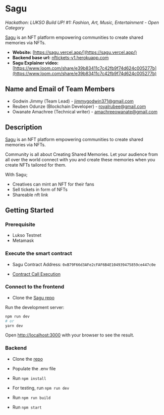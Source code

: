 # Sagu

_Hackathon: LUKSO Build UP! #1: Fashion, Art, Music, Entertainment - Open Category_

[Sagu](https://sagu.vercel.app/) is an NFT platform empowering communities to create shared memories via NFTs.

- **Website:** [https://sagu.vercel.app/](https://sagu.vercel.app/)
- **Backend base url:** [nftickets-v1.herokuapp.com](nftickets-v1.herokuapp.com)
- **Sagu Explainer video:** [https://www.loom.com/share/e39b83411c7c42fb9f74d624c005277b](https://www.loom.com/share/e39b83411c7c42fb9f74d624c005277b)

## Name and Email of Team Members

- Godwin Jimmy (Team Lead) - jimmygodwin371@gmail.com
- Reuben Odunze (Blockchain Developer) - royalrubee@gmail.com
- Owanate Amachree (Technical writer) - amachreeowanate@gmail.com

## Description

[Sagu](https://sagu.vercel.app/) is an NFT platform empowering communities to create shared memories via NFTs.

Community is all about Creating Shared Memories. Let your audience from all over the world connect with you and create these memories when you create NFTs tailored for them.

With Sagu;
- Creatives can mint an NFT for their fans
- Sell tickets in form of NFTs
- Shareable nft link

## Getting Started
### Prerequisite
- Lukso Testnet
- Metamask
### Execute the smart contract

- Sagu Contract Address: `0xB79F66d3AFe2cFAF6B4E104939475859ce447c0e`

- [Contract Call Execution](https://explorer.execution.l16.lukso.network/address/0xB79F66d3AFe2cFAF6B4E104939475859ce447c0e/transactions#address-tabs)

### Connect to the frontend

- Clone the [Sagu repo](https://github.com/noblejos/sagu)

Run the development server:

```bash
npm run dev
# or
yarn dev
```

Open [http://localhost:3000](http://localhost:3000) with your browser to see the result.

### Backend

- Clone the [repo](https://github.com/Next-Gen-Dev-Labs/SaguBE)

- Populate the .env file

- Run `npm install`
- For testing, run `npm run dev`
- Run `npm run build`
- Run `npm start`

